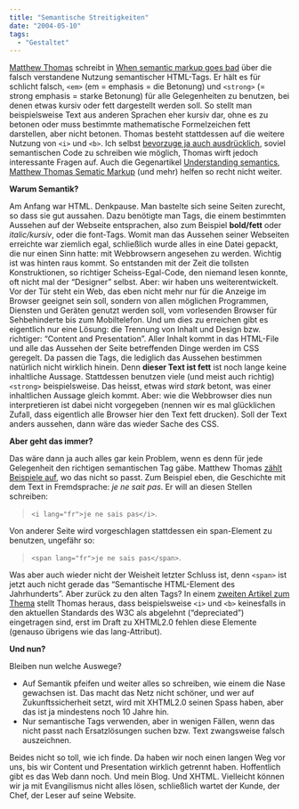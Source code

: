 ```yaml
---
title: "Semantische Streitigkeiten"
date: "2004-05-10"
tags:
  - "Gestaltet"
---
```


[Matthew Thomas](http://mpt.net.nz/) schreibt in [When semantic markup goes bad](http://mpt.net.nz/archive/2004/05/02/b-and-i) über die falsch verstandene Nutzung semantischer HTML\-Tags. Er hält es für schlicht falsch, `<em>` (em = emphasis = die Betonung) und `<strong>` (= strong emphasis = starke Betonung) für alle Gelegenheiten zu benutzen, bei denen etwas kursiv oder fett dargestellt werden soll. So stellt man beispielsweise Text aus anderen Sprachen eher kursiv dar, ohne es zu betonen oder muss bestimmte mathematische Formelzeichen fett darstellen, aber nicht betonen. Thomas besteht stattdessen auf die weitere Nutzung von `<i>` und `<b>`. Ich selbst [bevorzuge ja auch ausdrücklich](http://www.couchblog.de/couchblog/archives/2002/12/xhtml_attributes_used.php), soviel semantischen Code zu schreiben wie möglich, Thomas wirft jedoch interessante Fragen auf. Auch die Gegenartikel [Understanding semantics](http://bestkungfu.com/archive/?id=471), [Matthew Thomas Sematic Markup](http://illuminosity.net/thoughts/archives/matthew_thomas_semantic_markup/) (und mehr) helfen so recht nicht weiter.

**Warum Semantik?**

Am Anfang war HTML. Denkpause. Man bastelte sich seine Seiten zurecht, so dass sie gut aussahen. Dazu benötigte man Tags, die einem bestimmten Aussehen auf der Webseite entsprachen, also zum Beispiel **bold/fett** oder _italic/kursiv_, oder die font-Tags. Womit man das Aussehen seiner Webseiten erreichte war ziemlich egal, schließlich wurde alles in eine Datei gepackt, die nur einen Sinn hatte: mit Webbrowsern angesehen zu werden. Wichtig ist was hinten raus kommt. So entstanden mit der Zeit die tollsten Konstruktionen, so richtiger Scheiss-Egal-Code, den niemand lesen konnte, oft nicht mal der “Designer” selbst. Aber: wir haben uns weiterentwickelt. Vor der Tür steht ein Web, das eben nicht mehr nur für die Anzeige im Browser geeignet sein soll, sondern von allen möglichen Programmen, Diensten und Geräten genutzt werden soll, vom vorlesenden Browser für Sehbehinderte bis zum Mobiltelefon. Und um dies zu erreichen gibt es eigentlich nur eine Lösung: die Trennung von Inhalt und Design bzw. richtiger: “Content and Presentation”. Aller Inhalt kommt in das HTML-File und alle das Aussehen der Seite betreffenden Dinge werden im CSS geregelt. Da passen die Tags, die lediglich das Aussehen bestimmen natürlich nicht wirklich hinein. Denn **dieser Text ist fett** ist noch lange keine inhaltliche Aussage. Stattdessen benutzen viele (und meist auch richtig) `<strong>` beispielsweise. Das heisst, etwas wird _stark_ betont, was einer inhaltlichen Aussage gleich kommt. Aber: wie die Webbrowser dies nun interpretieren ist dabei nicht vorgegeben (nennen wir es mal glücklichen Zufall, dass eigentlich alle Browser hier den Text fett drucken). Soll der Text anders aussehen, dann wäre das wieder Sache des CSS.

**Aber geht das immer?**

Das wäre dann ja auch alles gar kein Problem, wenn es denn für jede Gelegenheit den richtigen semantischen Tag gäbe. Matthew Thomas [zählt Beispiele auf](http://mpt.net.nz/archive/2004/05/02/b-and-i), wo das nicht so passt. Zum Beispiel eben, die Geschichte mit dem Text in Fremdsprache: _je ne sait pas_. Er will an diesen Stellen schreiben:

> `<i lang="fr">je ne sais pas</i>`.

Von anderer Seite wird vorgeschlagen stattdessen ein span-Element zu benutzen, ungefähr so:

> `<span lang="fr">je ne sais pas</span>`.

Was aber auch wieder nicht der Weisheit letzter Schluss ist, denn `<span>` ist jetzt auch nicht gerade das “Semantische HTML-Element des Jahrhunderts”. Aber zurück zu den alten Tags? In einem [zweiten Artikel zum Thema](http://mpt.net.nz/archive/2004/05/09/semantic) stellt Thomas heraus, dass beispielsweise `<i>` und `<b>` keinesfalls in den aktuellen Standards des W3C als abgelehnt (“depreciated”) eingetragen sind, erst im Draft zu XHTML2.0 fehlen diese Elemente (genauso übrigens wie das lang-Attribut).

**Und nun?**

Bleiben nun welche Auswege?

- Auf Semantik pfeifen und weiter alles so schreiben, wie einem die Nase gewachsen ist. Das macht das Netz nicht schöner, und wer auf Zukunftssicherheit setzt, wird mit XHTML2.0 seinen Spass haben, aber das ist ja mindestens noch 10 Jahre hin.
- Nur semantische Tags verwenden, aber in wenigen Fällen, wenn das nicht passt nach Ersatzlösungen suchen bzw. Text zwangsweise falsch auszeichnen.

Beides nicht so toll, wie ich finde. Da haben wir noch einen langen Weg vor uns, bis wir Content und Presentation wirklich getrennt haben. Hoffentlich gibt es das Web dann noch. Und mein Blog. Und XHTML. Vielleicht können wir ja mit Evangilismus nicht alles lösen, schließlich wartet der Kunde, der Chef, der Leser auf seine Website.
